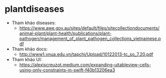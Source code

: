 # plantdiseases
- Tham khảo diseases: 
  - https://www.awe.gov.au/sites/default/files/sitecollectiondocuments/animal-plant/plant-health/publications/plant-pathogen/management_of_plant_pathogen_collections_vietnamese.pdf
- Tham khảo docs: 
  - http://www1.vnua.edu.vn/tapchi/Upload/10122013-tc_so_7.20.pdf
- Tham khảo UI:
  - https://alexiscreuzot.medium.com/expanding-uitableview-cells-using-only-constraints-in-swift-f40b13206ea3
